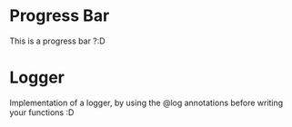 # Progress Bar
This is a progress bar ?:D

# Logger
Implementation of a logger, by using the @log annotations before writing your functions :D